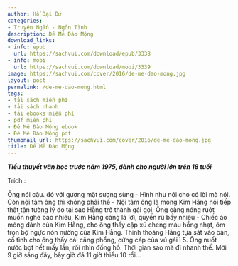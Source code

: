 ```yaml
---
author: Hồ Đại Dư
categories:
- Truyện Ngắn - Ngôn Tình
description: Đê Mê Đào Mộng
download_links:
- info: epub
  url: https://sachvui.com/download/epub/3338
- info: mobi
  url: https://sachvui.com/download/mobi/3339
image: https://sachvui.com/cover/2016/de-me-dao-mong.jpg
layout: post
permalink: /de-me-dao-mong.html
tags:
- tải sách miễn phí
- tải sách nhanh
- tải ebooks miễn phí
- pdf miễn phí
- Đê Mê Đào Mộng ebook
- Đê Mê Đào Mộng pdf
thumbnail_url: https://sachvui.com/cover/2016/de-me-dao-mong.jpg
title: Đê Mê Đào Mộng
---
```


 <div class="item-desc text-justify"> <p><em><strong>Tiểu thuyết văn học trước năm 1975, dành cho người lớn trên 18 tuổi</strong></em></p><p>Trích :</p><p>Ông nói câu. đó với gương mặt sượng sùng - Hình như nói cho có lời mà nói. Còn nội tâm ông thì không phải thế - Nội tâm ông là mong Kim Hằng nói tiếp thật tận tường lý do tại sao Hằng trở thành gái gọi. Ông càng nóng ruột muốn nghe bao nhiêu, Kim Hằng càng lả lơi, quyến rũ bấy nhiêu - Chiếc áo mỏng dánh của Kim Hằng, cho ông thấy cặp xú cheng màu hồng nhạt, ôm trọn bộ ngực nỏn nường của Kim Hằng. Thỉnh thoảng Hằng tựa sát vào bàn, cố tình cho ông thấy cái căng phồng, cứng cáp của vú gái ì 5. Ông nuốt nước bọt hết mấy lần, rồi nhìn đồng hồ. Thời gian sao mà đi nhanh thế. Mới 9 giờ sáng đây, bây giờ đã 11 giờ thiếu 10 rồi...</p> </div>